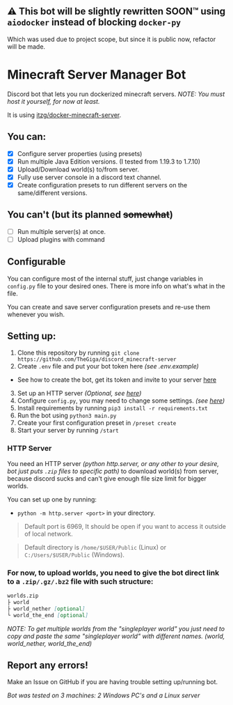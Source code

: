 ## ⚠️ This bot will be slightly rewritten SOON™️ using `aiodocker` instead of blocking `docker-py`
Which was used due to project scope, but since it is public now, refactor will be made.

# Minecraft Server Manager Bot
Discord bot that lets you run dockerized minecraft servers.
*NOTE: You must host it yourself, for now at least.*

It is using [itzg/docker-minecraft-server](https://github.com/itzg/docker-minecraft-server).

## You can:
- [x] Configure server properties (using presets)
- [x] Run multiple Java Edition versions. (I tested from 1.19.3 to 1.7.10)
- [x] Upload/Download world(s) to/from server.
- [x] Fully use server console in a discord text channel.
- [x] Create configuration presets to run different servers on the same/different versions.

## You can't (but its planned ~~somewhat~~)
- [ ] Run multiple server(s) at once.
- [ ] Upload plugins with command

## Configurable
You can configure most of the internal stuff, just change variables in `config.py` file to your desired ones.
There is more info on what's what in the file.

You can create and save server configuration presets and re-use them whenever you wish.

## Setting up:
1. Clone this repository by running `git clone https://github.com/TheGiga/discord_minecraft-server`
2. Create `.env` file and put your bot token here *(see .env.example)*
- See how to create the bot, get its token and invite to your server [here](https://guide.pycord.dev/getting-started/creating-your-first-bot)
3. Set up an HTTP server *(Optional, see [here](https://github.com/TheGiga/discord_minecraft-server#http-server))*
4. Configure `config.py`, you may need to change some settings. *(see [here](https://github.com/TheGiga/discord_minecraft-server#configurable))*
5. Install requirements by running `pip3 install -r requirements.txt`
6. Run the bot using `python3 main.py`
7. Create your first configuration preset in `/preset create`
8. Start your server by running `/start` 


### HTTP Server
You need an HTTP server *(python http.server, or any other to your desire, bot just puts `.zip` files to specific path)* to download world(s) from server, because discord sucks and can't give enough file size limit for bigger worlds.

You can set up one by running:
- `python -m http.server <port>` in your directory. 
> Default port is 6969, It should be open if you want to access it outside of local network.

> Default directory is `/home/$USER/Public` (Linux) or `C:/Users/$USER/Public` (Windows). 

### For now, to upload worlds, you need to give the bot direct link to a `.zip/.gz/.bz2` file with such structure:
```md
worlds.zip
├ world
├ world_nether [optional]
└ world_the_end [optional]
```
*NOTE: To get multiple worlds from the "singleplayer world" you just need to copy and paste the same "singleplayer world" with different names. (world, world_nether, world_the_end)*


## Report any errors!
Make an Issue on GitHub if you are having trouble setting up/running bot.

*Bot was tested on 3 machines: 2 Windows PC's and a Linux server*
